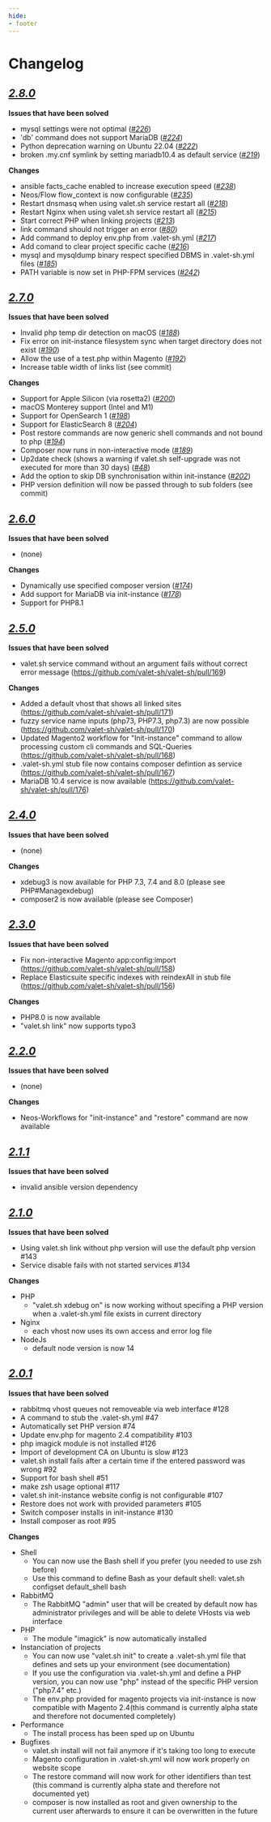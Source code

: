 ```yaml
---
hide:
- footer
---
```


# Changelog

## *[2.8.0](https://github.com/valet-sh/valet-sh/releases/tag/2.8.0)*

<strong>Issues that have been solved</strong>

* mysql settings were not optimal (*[#226](https://github.com/valet-sh/valet-sh/issues/226)*)
* 'db' command does not support MariaDB (*[#224](https://github.com/valet-sh/valet-sh/issues/224)*)
* Python deprecation warning on Ubuntu 22.04 (*[#222](https://github.com/valet-sh/valet-sh/issues/222)*)
* broken .my.cnf symlink by setting mariadb10.4 as default service (*[#219](https://github.com/valet-sh/valet-sh/issues/219)*)


<strong>Changes</strong>

* ansible facts_cache enabled to increase execution speed (*[#238](https://github.com/valet-sh/valet-sh/issues/238)*)
* Neos/Flow flow_context is now configurable (*[#235](https://github.com/valet-sh/valet-sh/issues/235)*)
* Restart dnsmasq when using valet.sh service restart all (*[#218](https://github.com/valet-sh/valet-sh/issues/218)*)
* Restart Nginx when using valet.sh service restart all (*[#215](https://github.com/valet-sh/valet-sh/issues/215)*)
* Start correct PHP when linking projects (*[#213](https://github.com/valet-sh/valet-sh/issues/213)*)
* link command should not trigger an error (*[#80](https://github.com/valet-sh/valet-sh/issues/80)*)
* Add command to deploy env.php from .valet-sh.yml (*[#217](https://github.com/valet-sh/valet-sh/issues/217)*)
* Add comand to clear project specific cache (*[#216](https://github.com/valet-sh/valet-sh/issues/216)*)
* mysql and mysqldump binary respect specified DBMS in .valet-sh.yml files (*[#185](https://github.com/valet-sh/valet-sh/issues/185)*)
* PATH variable is now set in PHP-FPM services (*[#242](https://github.com/valet-sh/valet-sh/issues/242)*)


## *[2.7.0](https://github.com/valet-sh/valet-sh/releases/tag/2.7.0)*

<strong>Issues that have been solved</strong>

* Invalid php temp dir detection on macOS (*[#188](https://github.com/valet-sh/valet-sh/issues/188)*)
* Fix error on init-instance filesystem sync when target directory does not exist (*[#190](https://github.com/valet-sh/valet-sh/issues/190)*)
* Allow the use of a test.php within Magento (*[#192](https://github.com/valet-sh/valet-sh/issues/192)*)
* Increase table width of links list (see commit)


<strong>Changes</strong>

* Support for Apple Silicon (via rosetta2) (*[#200](https://github.com/valet-sh/valet-sh/issues/200)*)
* macOS Monterey support (Intel and M1)
* Support for OpenSearch 1 (*[#198](https://github.com/valet-sh/valet-sh/issues/198)*)
* Support for ElasticSearch 8 (*[#204](https://github.com/valet-sh/valet-sh/issues/204)*)
* Post restore commands are now generic shell commands and not bound to php (*[#194](https://github.com/valet-sh/valet-sh/issues/194)*)
* Composer now runs in non-interactive mode (*[#189](https://github.com/valet-sh/valet-sh/issues/189)*)
* Up2date check (shows a warning if valet.sh self-upgrade was not executed for more than 30 days) (*[#48](https://github.com/valet-sh/valet-sh/issues/48)*)
* Add the option to skip DB synchronisation within init-instance (*[#202](https://github.com/valet-sh/valet-sh/issues/202)*)
* PHP version definition will now be passed through to sub folders (see commit)


## *[2.6.0](https://github.com/valet-sh/valet-sh/releases/tag/2.6.0)*
<strong>Issues that have been solved</strong>

* (none)

<strong>Changes</strong>

* Dynamically use specified composer version (*[#174](https://github.com/valet-sh/valet-sh/issues/174)*)
* Add support for MariaDB via init-instance (*[#178](https://github.com/valet-sh/valet-sh/issues/178)*)
* Support for PHP8.1


## *[2.5.0](https://github.com/valet-sh/valet-sh/releases/tag/2.5.0)*

<strong>Issues that have been solved</strong>

* valet.sh service command without an argument fails without correct error message (https://github.com/valet-sh/valet-sh/pull/169)

<strong>Changes</strong>

* Added a default vhost that shows all linked sites (https://github.com/valet-sh/valet-sh/pull/171)
* fuzzy service name inputs (php73, PHP7.3, php7.3) are now possible (https://github.com/valet-sh/valet-sh/pull/170)
* Updated Magento2 workflow for "Init-instance" command to allow processing custom cli commands and SQL-Queries (https://github.com/valet-sh/valet-sh/pull/168)
* .valet-sh.yml stub file now contains composer defintion as service (https://github.com/valet-sh/valet-sh/pull/167)
* MariaDB 10.4 service is now available (https://github.com/valet-sh/valet-sh/pull/176)


## *[2.4.0](https://github.com/valet-sh/valet-sh/releases/tag/2.4.0)*

<strong>Issues that have been solved</strong>

* (none)

<strong>Changes</strong>

* xdebug3 is now available for PHP 7.3, 7.4 and 8.0 (please see PHP#Managexdebug)
* composer2 is now available (please see Composer)


## *[2.3.0](https://github.com/valet-sh/valet-sh/releases/tag/2.3.0)*

<strong>Issues that have been solved</strong>

* Fix non-interactive Magento app:config:import (https://github.com/valet-sh/valet-sh/pull/158)
* Replace Elasticsuite specific indexes with reindexAll in stub file (https://github.com/valet-sh/valet-sh/pull/156)

<strong>Changes</strong>

* PHP8.0 is now available
* "valet.sh link" now supports typo3


## *[2.2.0](https://github.com/valet-sh/valet-sh/releases/tag/2.2.0)*

<strong>Issues that have been solved</strong>

* (none)

<strong>Changes</strong>

* Neos-Workflows for "init-instance" and "restore" command are now available


## *[2.1.1](https://github.com/valet-sh/valet-sh/releases/tag/2.1.1)*

<strong>Issues that have been solved</strong>

* invalid ansible version dependency


## *[2.1.0](https://github.com/valet-sh/valet-sh/releases/tag/2.1.0)*

<strong>Issues that have been solved</strong>

* Using valet.sh link without php version will use the default php version #143
* Service disable fails with not started services #134

<strong>Changes</strong>

* PHP
    * "valet.sh xdebug on" is now working without specifing a PHP version when a .valet-sh.yml file exists in current directory
* Nginx
    * each vhost now uses its own access and error log file
* NodeJs
    * default node version is now 14


## *[2.0.1](https://github.com/valet-sh/valet-sh/releases/tag/2.0.1)*

<strong>Issues that have been solved</strong>

* rabbitmq vhost queues not removeable via web interface #128
* A command to stub the .valet-sh.yml #47
* Automatically set PHP version #74
* Update env.php for magento 2.4 compatibility #103
* php imagick module is not installed #126
* Import of development CA on Ubuntu is slow #123
* valet.sh install fails after a certain time if the entered password was wrong #92
* Support for bash shell #51
* make zsh usage optional #117
* valet.sh init-instance website config is not configurable #107
* Restore does not work with provided parameters #105
* Switch composer installs in init-instance #130
* Install composer as root #95

<strong>Changes</strong>

* Shell
    * You can now use the Bash shell if you prefer (you needed to use zsh before)
    * Use this command to define Bash as your default shell: valet.sh configset default_shell bash
* RabbitMQ
    * The RabbitMQ "admin" user that will be created by default now has administrator privileges and will be able to delete VHosts via web interface
* PHP
    * The module "imagick" is now automatically installed
* Instanciation of projects
    * You can now use "valet.sh init" to create a .valet-sh.yml file that defines and sets up your environment (see documentation)
    * If you use the configuration via .valet-sh.yml and define a PHP version, you can now use "php" instead of the specific PHP version ("php7.4" etc.)
    * The env.php provided for magento projects via init-instance is now compatible with Magento 2.4(this command is currently alpha state and therefore not documented completely)
* Performance
    * The install process has been sped up on Ubuntu
* Bugfixes
    * valet.sh install will not fail anymore if it's taking too long to execute
    * Magento configuration in .valet-sh.yml will now work properly on website scope
    * The restore command will now work for other identifiers than test (this command is currently alpha state and therefore not documented yet)
    * composer is now installed as root and given ownership to the current user afterwards to ensure it can be overwritten in the future

    